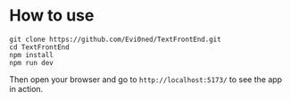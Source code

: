 # How to use
````
git clone https://github.com/Evi0ned/TextFrontEnd.git
cd TextFrontEnd
npm install
npm run dev
````
Then open your browser and go to `http://localhost:5173/` to see the app in action.